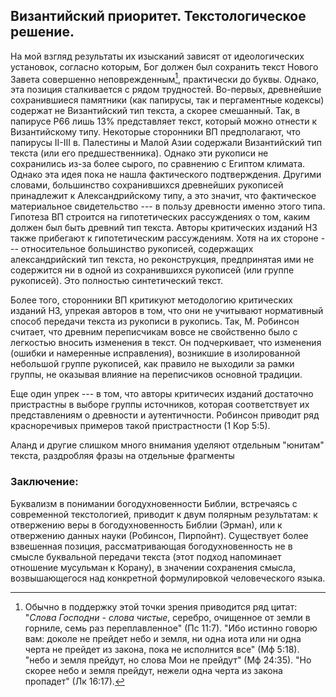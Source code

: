 ## Византийский приоритет. Текстологическое решение.


На мой взгляд результаты их изысканий зависят от идеологических установок, согласно которым, Бог должен был сохранить текст Нового Завета совершенно неповрежденным[^bp0001], практически до буквы. Однако, эта позиция сталкивается с рядом трудностей. Во-первых, древнейшие сохранившиеся памятники (как папирусы, так и пергаментные кодексы) содержат не Византийский тип текста, а скорее смешанный. Так, в папирусе P66 лишь 13% представляет текст, который можно отнести к Византийскому типу. Некоторые сторонники ВП предполагают, что папирусы II-III в. Палестины и Малой Азии содержали Византийский тип текста (или его предшественника). Однако эти рукописи не сохранились из-за более сырого, по сравнению с Египтом климата. Однако эта идея пока не нашла фактического подтверждения. Другими словами, большинство сохранившихся древнейших рукописей принадлежит к Александрийскому типу, а это значит, что фактическое материальное свидетельство --- в пользу древности именно этого типа. Гипотеза ВП строится на гипотетических рассуждениях о том, каким должен был быть древний тип текста. Авторы критических изданий НЗ также прибегают к гипотетическим рассуждениям. Хотя на их стороне --- относительное большинство рукописей, содержащих александрийский тип текста, но реконструкция, предпринятая ими не содержится ни в одной из сохранившихся рукописей (или группе рукописей). Это полностью синтетический текст. 

Более того, сторонники ВП критикуют методологию критических изданий НЗ, упрекая авторов в том, что они не учитывают нормативный способ передачи текста из рукописи в рукопись. Так, М. Робинсон считает, что древним переписчикам вовсе не свойственно было с легкостью вносить изменения в текст. Он подчеркивает, что изменения (ошибки и намеренные исправления), возникшие в изолированной небольшой группе рукописей, как правило не выходили за рамки группы, не оказывая влияние на переписчиков основной традиции.

Еще один упрек --- в том, что авторы критичесих изданий достаточно пристрастны в выборе группы источников, которая соответствует их представлениям о древности и аутентичности. Робинсон приводит ряд красноречивых примеров такой пристрастности (1 Кор 5:5).

Аланд и другие слишком много внимания уделяют отдельным "юнитам" текста, раздробляя фразы на отдельные фрагменты



### Заключение:

Буквализм в понимании богодухновенности Библии, встречаясь с современной текстологией, приводит к двум полярным результатам: к отвержению веры в богодухновенность Библии (Эрман), или к отвержению данных науки (Робинсон, Пирпойнт). Существует более взвешенная позиция, рассматривающая богодухновенность не в смысле буквальной передачи текста (этот подход напоминает отношение мусульман к Корану), в значении сохранения смысла, возвышающегося над конкретной формулировкой человеческого языка.

[^bp0001]: Обычно в поддержку этой точки зрения приводится ряд цитат:  
"*Слова Господни - слова чистые*, серебро, очищенное от земли в горниле, семь раз переплавленное" (Пс 11:7).
"Ибо истинно говорю вам: доколе не прейдет небо и земля, ни одна иота или ни одна черта не прейдет из закона, пока не исполнится все" (Мф 5:18).
"небо и земля прейдут, но слова Мои не прейдут" (Мф 24:35).
"Но скорее небо и земля прейдут, нежели одна черта из закона пропадет" (Лк 16:17).
<!--Впрочем, неясно, нужно ли понимать эти цитаты именно в контексте сохранности *всего текста* НЗ, а не только высказываний Господа.-->

